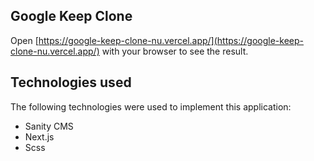 ## Google Keep Clone

Open [https://google-keep-clone-nu.vercel.app/](https://google-keep-clone-nu.vercel.app/) with your browser to see the result.

## Technologies used

The following technologies were used to implement this application:

- Sanity CMS
- Next.js
- Scss

